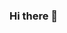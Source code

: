 ### Hi there 👋

<!--
**sanusiaz/sanusiaz** is a ✨ _special_ ✨ repository because its `README.md` (this file) appears on your GitHub profile.

Here are some ideas to get you started:

 🔭 I’m currently working on website developments for an online store...
 🌱 I’m currently learning PHP, JS and mobile developments...
 💬 Ask me about any tech related stuff...
 📫 How to reach me: whatsapp me on +2347016738135 ...
 
  This is a template i created
- 😄 Pronouns: ...
- ⚡ Fun fact: ...
-->
